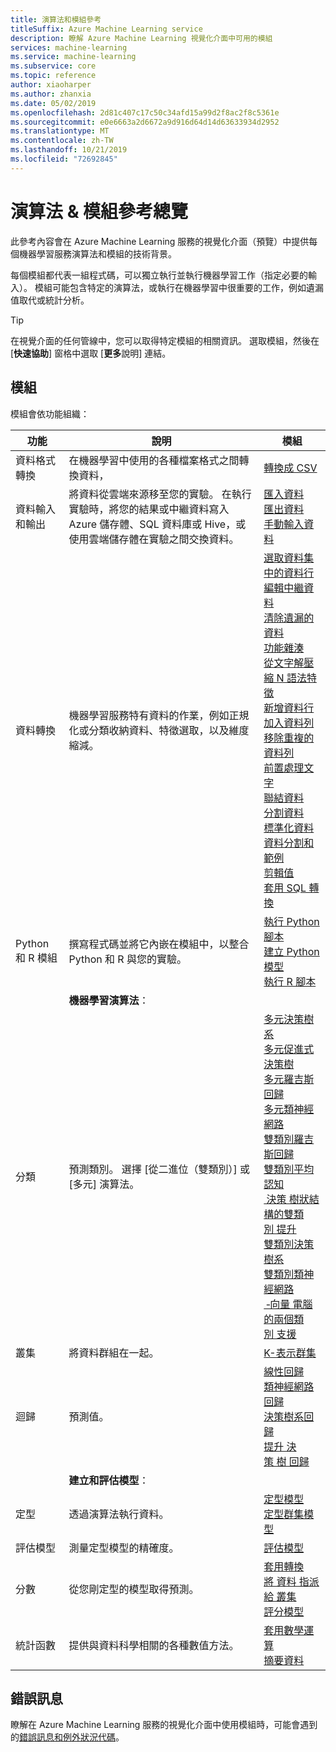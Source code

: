 ```yaml
---
title: 演算法和模組參考
titleSuffix: Azure Machine Learning service
description: 瞭解 Azure Machine Learning 視覺化介面中可用的模組
services: machine-learning
ms.service: machine-learning
ms.subservice: core
ms.topic: reference
author: xiaoharper
ms.author: zhanxia
ms.date: 05/02/2019
ms.openlocfilehash: 2d81c407c17c50c34afd15a99d2f8ac2f8c5361e
ms.sourcegitcommit: e0e6663a2d6672a9d916d64d14d63633934d2952
ms.translationtype: MT
ms.contentlocale: zh-TW
ms.lasthandoff: 10/21/2019
ms.locfileid: "72692845"
---
```

# <a name="algorithm--module-reference-overview"></a>演算法 & 模組參考總覽

此參考內容會在 Azure Machine Learning 服務的視覺化介面（預覽）中提供每個機器學習服務演算法和模組的技術背景。

每個模組都代表一組程式碼，可以獨立執行並執行機器學習工作（指定必要的輸入）。 模組可能包含特定的演算法，或執行在機器學習中很重要的工作，例如遺漏值取代或統計分析。

> [!TIP]
> 在視覺介面的任何管線中，您可以取得特定模組的相關資訊。 選取模組，然後在 [**快速協助**] 窗格中選取 [**更多**說明] 連結。

## <a name="modules"></a>模組

模組會依功能組織：

| 功能 | 說明 | 模組 |
| --- |--- | ---- |
| 資料格式轉換 | 在機器學習中使用的各種檔案格式之間轉換資料， | [轉換成 CSV](convert-to-csv.md) |
| 資料輸入和輸出 | 將資料從雲端來源移至您的實驗。 在執行實驗時，將您的結果或中繼資料寫入 Azure 儲存體、SQL 資料庫或 Hive，或使用雲端儲存體在實驗之間交換資料。  | [匯入資料](import-data.md)<br/>[匯出資料](export-data.md)<br/>[手動輸入資料](enter-data-manually.md) |
| 資料轉換 | 機器學習服務特有資料的作業，例如正規化或分類收納資料、特徵選取，以及維度縮減。| [選取資料集中的資料行](select-columns-in-dataset.md) <br/> [編輯中繼資料](edit-metadata.md) <br/> [清除遺漏的資料](clean-missing-data.md) <br/>  [功能雜湊](feature-hashing.md) <br/>  [從文字解壓縮 N 語法特徵](extract-n-gram-features-from-text.md) <br/> [新增資料行](add-columns.md) <br/> [加入資料列](add-rows.md) <br/> [移除重複的資料列](remove-duplicate-rows.md) <br/> [前置處理文字](preprocess-text.md) <br/> [聯結資料](join-data.md) <br/> [分割資料](split-data.md) <br/> [標準化資料](normalize-data.md) <br/> [資料分割和範例](partition-and-sample.md) <br/> [剪輯值](clip-values.md) <br/> [套用 SQL 轉換](apply-sql-transformation.md)|
| Python 和 R 模組 | 撰寫程式碼並將它內嵌在模組中，以整合 Python 和 R 與您的實驗。 | [執行 Python 腳本](execute-python-script.md)   <br/> [建立 Python 模型](create-python-model.md) <br/> [執行 R 腳本](execute-r-script.md)
|  | **機器學習演算法**： | |
| 分類 | 預測類別。  選擇 [從二進位（雙類別）] 或 [多元] 演算法。| [多元決策樹系](multiclass-decision-forest.md) <br/> [多元促進式決策樹](multiclass-boosted-decision-tree.md) <br/> [多元羅吉斯回歸](multiclass-logistic-regression.md)  <br/> [多元類神經網路](multiclass-neural-network.md)  <br/>  [雙類別羅吉斯回歸](two-class-logistic-regression.md)  <br/>[雙類別平均認知](two-class-averaged-perceptron.md) <br/> [&nbsp;決策&nbsp;樹狀結構的雙類別&nbsp;提升](two-class-boosted-decision-tree.md)  <br/> [雙類別決策樹系](two-class-decision-forest.md)  <br/> [雙類別類神經網路](two-class-neural-network.md)  <br/> [&nbsp;&#8209;向量&nbsp;電腦的兩個類別&nbsp;支援](two-class-support-vector-machine.md) 
| 叢集 | 將資料群組在一起。| [K-表示群集](k-means-clustering.md)
| 迴歸 | 預測值。 | [線性回歸](linear-regression.md)  <br/> [類神經網路回歸](neural-network-regression.md)  <br/> [決策樹系回歸](decision-forest-regression.md)  <br/> [提升&nbsp;決策&nbsp;樹&nbsp;回歸](boosted-decision-tree-regression.md)
|  | **建立和評估模型**： | |
| 定型   | 透過演算法執行資料。 | [定型模型](train-model.md)  <br/> [定型群集模型](train-clustering-model.md)    |
| 評估模型 | 測量定型模型的精確度。 |  [評估模型](evaluate-model.md)
| 分數 | 從您剛定型的模型取得預測。 | [套用轉換](apply-transformation.md)<br/>[將&nbsp;資料&nbsp;指派給&nbsp;叢集](assign-data-to-clusters.md) <br/>[評分模型](score-model.md)
| 統計函數 | 提供與資料科學相關的各種數值方法。 | [套用數學運算](apply-math-operation.md) <br/> [摘要資料](summarize-data.md)|

## <a name="error-messages"></a>錯誤訊息

瞭解在 Azure Machine Learning 服務的視覺化介面中使用模組時，可能會遇到的[錯誤訊息和例外狀況代碼](machine-learning-module-error-codes.md)。
